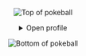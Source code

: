 
<div align="center">
  
![Top of pokeball](https://user-images.githubusercontent.com/44261381/209363264-ac854d3c-2cc2-44c4-928e-8a08d1013f46.png)

<details>
<summary>Open profile</summary>

<br>
  <div>
    <img align="center" src="https://i.postimg.cc/qMnfkCdL/thumbnail-Photoroom-20241121-161654.png" alt="Thumbnail">
 </div>
<details>
<summary>About me</summary>

<p align = "center">
  
  
</p>

<h1 align="center">Hi 👋, I'm Marina</h1>
<h3 align="center">Passionate IT Student | Exploring the Boundless World of Technology</h3>

<table align="center">
<tr border="none">
<td width="50%" align="left">

<div align="center">

<div align="left">
  
- 🌱 I’m currently learning **ML with Python**

- 🧑‍🎓 I’m a postgraduate at **UNAM**

- 📫 How to reach me **mar.riv.sci@outlook.com**
  
- ⚡ Fun fact **Meet Mani the Dog**

</td>

</td>
<td width="50%" align="center">

  <img align="center" alt="Coding" width="450" src="https://repository-images.githubusercontent.com/588181932/e36ec678-7984-4cdd-8e4c-a3932772ff8e">

  
  </td>
</tr>
</table>

<h3 align="center">Connect with me:</h3>
<p align="center">
<a href="https://www.linkedin.com/in/galia-marina-adame-rivas-a83536231/" target="blank"><img align="center" src="https://github.com/tandpfun/skill-icons/blob/main/icons/LinkedIn.svg" alt="kaveendinethma" height="50" width="50" /></a>
</p>

**Languages and Tools:**

<p>
  
  <code><img width="15%" src="https://www.vectorlogo.zone/logos/python/python-ar21.svg"></code>
  <code><img width="15%" src="https://www.vectorlogo.zone/logos/jupyter/jupyter-ar21.svg"></code>
  <br />

</p>

  </td>
  </tr>
</table>
</details>

</details>

![Bottom of pokeball](https://user-images.githubusercontent.com/44261381/209363271-905d2a5e-8a18-44c0-a450-45dddd4d5036.png)

</div>

